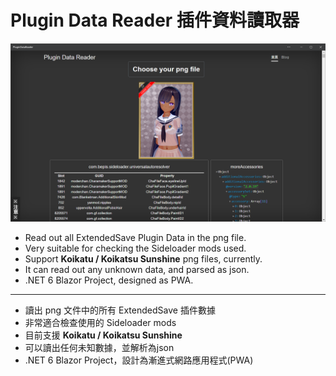 # Plugin Data Reader 插件資料讀取器

![image](PluginDataReader/wwwroot/preview.png)

- Read out all ExtendedSave Plugin Data in the png file.
- Very suitable for checking the Sideloader mods used.
- Support **Koikatu / Koikatsu Sunshine** png files, currently.
- It can read out any unknown data, and parsed as json.
- .NET 6 Blazor Project, designed as PWA.

---

- 讀出 png 文件中的所有 ExtendedSave 插件數據
- 非常適合檢查使用的 Sideloader mods
- 目前支援 **Koikatu / Koikatsu Sunshine**
- 可以讀出任何未知數據，並解析為json
- .NET 6 Blazor Project，設計為漸進式網路應用程式(PWA)
